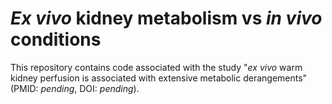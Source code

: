 # _Ex vivo_ kidney metabolism vs _in vivo_ conditions

This repository contains code associated with the study "_ex vivo_ warm kidney perfusion is associated with extensive metabolic derangements" (PMID: _pending_, DOI: _pending_).
